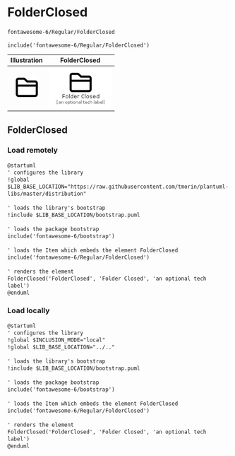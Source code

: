 # FolderClosed


```text
fontawesome-6/Regular/FolderClosed
```

```text
include('fontawesome-6/Regular/FolderClosed')
```



| Illustration | FolderClosed |
| :---: | :---: |
| ![illustration for Illustration](../../fontawesome-6/Regular/FolderClosed.png) | ![illustration for FolderClosed](../../fontawesome-6/Regular/FolderClosed.Local.png) |




## FolderClosed

### Load remotely
```plantuml
@startuml
' configures the library
!global $LIB_BASE_LOCATION="https://raw.githubusercontent.com/tmorin/plantuml-libs/master/distribution"

' loads the library's bootstrap
!include $LIB_BASE_LOCATION/bootstrap.puml

' loads the package bootstrap
include('fontawesome-6/bootstrap')

' loads the Item which embeds the element FolderClosed
include('fontawesome-6/Regular/FolderClosed')

' renders the element
FolderClosed('FolderClosed', 'Folder Closed', 'an optional tech label')
@enduml
```

### Load locally
```plantuml
@startuml
' configures the library
!global $INCLUSION_MODE="local"
!global $LIB_BASE_LOCATION="../.."

' loads the library's bootstrap
!include $LIB_BASE_LOCATION/bootstrap.puml

' loads the package bootstrap
include('fontawesome-6/bootstrap')

' loads the Item which embeds the element FolderClosed
include('fontawesome-6/Regular/FolderClosed')

' renders the element
FolderClosed('FolderClosed', 'Folder Closed', 'an optional tech label')
@enduml
```

